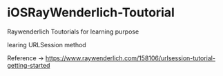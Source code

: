 # iOSRayWenderlich-Toutorial
Raywenderlich Toutorials for learning purpose

learing URLSession method 

Reference -> https://www.raywenderlich.com/158106/urlsession-tutorial-getting-started  
